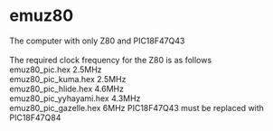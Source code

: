 # emuz80
The computer with only Z80 and PIC18F47Q43<br>
<br>
The required clock frequency for the Z80 is as follows<br>
emuz80_pic.hex 2.5MHz<br>
emuz80_pic_kuma.hex 2.5MHz<br>
emuz80_pic_hlide.hex 4.6MHz<br>
emuz80_pic_yyhayami.hex 4.3MHz<br>
emuz80_pic_gazelle.hex 6MHz PIC18F47Q43 must be replaced with PIC18F47Q84
